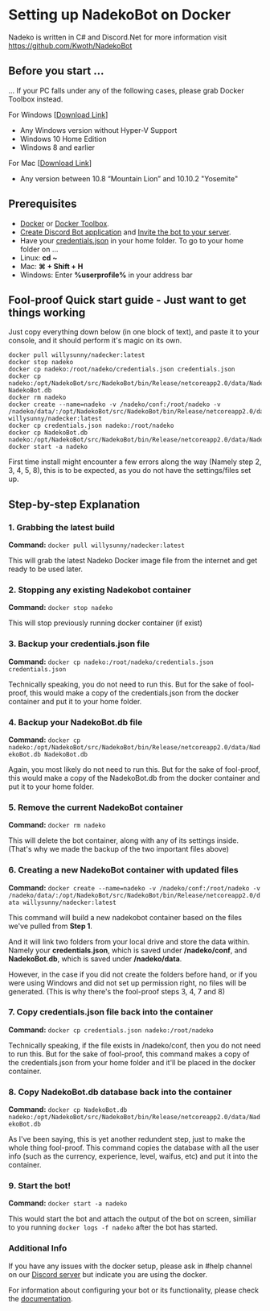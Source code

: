 # Setting up NadekoBot on Docker
Nadeko is written in C# and Discord.Net for more information visit <https://github.com/Kwoth/NadekoBot>

## Before you start ...

... If your PC falls under any of the following cases, please grab Docker Toolbox instead.

For Windows [[Download Link](https://download.docker.com/win/stable/DockerToolbox.exe)]
- Any Windows version without Hyper-V Support
- Windows 10 Home Edition
- Windows 8 and earlier

For Mac [[Download Link](https://download.docker.com/mac/stable/DockerToolbox.pkg)]
- Any version between 10.8 “Mountain Lion” and 10.10.2 "Yosemite"

## Prerequisites
- [Docker](https://store.docker.com/search?type=edition&offering=community) or [Docker Toolbox](https://www.docker.com/products/docker-toolbox).
- [Create Discord Bot application](http://ghostbot.readthedocs.io/zh_TW/latest/JSON%20Explanations/#creating-discord-bot-application) and [Invite the bot to your server](http://ghostbot.readthedocs.io/zh_TW/latest/JSON%20Explanations/#inviting-your-bot-to-your-server). 
- Have your [credentials.json](http://ghostbot.readthedocs.io/zh_TW/latest/JSON%20Explanations/#setting-up-your-credentials) in your home folder. To go to your home folder on ...
- Linux: **cd ~**
- Mac: **⌘ + Shift + H**
- Windows: Enter **%userprofile%** in your address bar

## Fool-proof Quick start guide - Just want to get things working

Just copy everything down below (in one block of text), and paste it to your console, and it should perform it's magic on its own.

```
docker pull willysunny/nadecker:latest
docker stop nadeko
docker cp nadeko:/root/nadeko/credentials.json credentials.json
docker cp nadeko:/opt/NadekoBot/src/NadekoBot/bin/Release/netcoreapp2.0/data/NadekoBot.db NadekoBot.db
docker rm nadeko
docker create --name=nadeko -v /nadeko/conf:/root/nadeko -v /nadeko/data/:/opt/NadekoBot/src/NadekoBot/bin/Release/netcoreapp2.0/data willysunny/nadecker:latest
docker cp credentials.json nadeko:/root/nadeko
docker cp NadekoBot.db nadeko:/opt/NadekoBot/src/NadekoBot/bin/Release/netcoreapp2.0/data/NadekoBot.db
docker start -a nadeko
```

First time install might encounter a few errors along the way (Namely step 2, 3, 4, 5, 8), this is to be expected, as you do not have the settings/files set up.

## Step-by-step Explanation

### 1. Grabbing the latest build

**Command:** `docker pull willysunny/nadecker:latest`

This will grab the latest Nadeko Docker image file from the internet and get ready to be used later.

### 2. Stopping any existing Nadekobot container

**Command:** `docker stop nadeko`

This will stop previously running docker container (if exist)

### 3. Backup your credentials.json file

**Command:** `docker cp nadeko:/root/nadeko/credentials.json credentials.json`

Technically speaking, you do not need to run this. But for the sake of fool-proof, this would make a copy of the credentials.json from the docker container and put it to your home folder.

### 4. Backup your NadekoBot.db file

**Command:** `docker cp nadeko:/opt/NadekoBot/src/NadekoBot/bin/Release/netcoreapp2.0/data/NadekoBot.db NadekoBot.db`

Again, you most likely do not need to run this. But for the sake of fool-proof, this would make a copy of the NadekoBot.db from the docker container and put it to your home folder.

### 5. Remove the current NadekoBot container

**Command:** `docker rm nadeko`

This will delete the bot container, along with any of its settings inside. (That's why we made the backup of the two important files above)

### 6. Creating a new NadekoBot container with updated files

**Command:** `docker create --name=nadeko -v /nadeko/conf:/root/nadeko -v /nadeko/data/:/opt/NadekoBot/src/NadekoBot/bin/Release/netcoreapp2.0/data willysunny/nadecker:latest`

This command will build a new nadekobot container based on the files we've pulled from **__Step 1__**.

And it will link two folders from your local drive and store the data within. Namely your **__credentials.json__**, which is saved under **__/nadeko/conf__**,  and **__NadekoBot.db__**, which is saved under **__/nadeko/data__**.

However, in the case if you did not create the folders before hand, or if you were using Windows and did not set up permission right, no files will be generated. (This is why there's the fool-proof steps 3, 4, 7 and 8)

### 7. Copy credentials.json file back into the container

**Command:** `docker cp credentials.json nadeko:/root/nadeko`

Technically speaking, if the file exists in /nadeko/conf, then you do not need to run this. But for the sake of fool-proof, this command makes a copy of the credentials.json from your home folder and it'll be placed in the docker container.

### 8. Copy NadekoBot.db database back into the container

**Command:** `docker cp NadekoBot.db nadeko:/opt/NadekoBot/src/NadekoBot/bin/Release/netcoreapp2.0/data/NadekoBot.db`

As I've been saying, this is yet another redundent step, just to make the whole thing fool-proof. This command copies the database with all the user info (such as the currency, experience, level, waifus, etc) and put it into the container.

### 9. Start the bot!

**Command:** `docker start -a nadeko`

This would start the bot and attach the output of the bot on screen, similiar to you running `docker logs -f nadeko` after the bot has started.

### Additional Info
If you have any issues with the docker setup, please ask in #help channel on our [Discord server](https://discordapp.com/invite/nadekobot) but indicate you are using the docker.

For information about configuring your bot or its functionality, please check the [documentation](http://ghostbot.readthedocs.io/zh_TW/latest).

